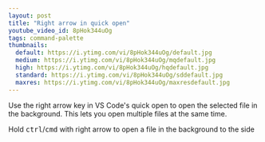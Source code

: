 ```yaml
---
layout: post
title: "Right arrow in quick open"
youtube_video_id: 8pHok344uOg
tags: command-palette
thumbnails:
  default: https://i.ytimg.com/vi/8pHok344uOg/default.jpg
  medium: https://i.ytimg.com/vi/8pHok344uOg/mqdefault.jpg
  high: https://i.ytimg.com/vi/8pHok344uOg/hqdefault.jpg
  standard: https://i.ytimg.com/vi/8pHok344uOg/sddefault.jpg
  maxres: https://i.ytimg.com/vi/8pHok344uOg/maxresdefault.jpg
---
```


Use the right arrow key in VS Code's quick open to open the selected file in the background. This lets you open multiple files at the same time.

Hold <kbd>ctrl</kbd>/<kbd>cmd</kbd> with right arrow to open a file in the background to the side
